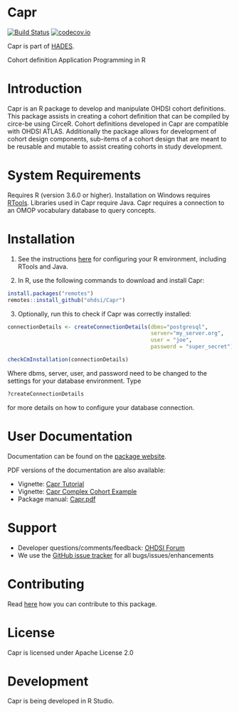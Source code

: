 Capr
====

[![Build Status](https://github.com/OHDSI/Capr/workflows/R-CMD-check/badge.svg)](https://github.com/OHDSI/<reponame>/actions?query=workflow%3AR-CMD-check)
[![codecov.io](https://codecov.io/github/OHDSI/Capr/coverage.svg?branch=main)](https://codecov.io/github/OHDSI/Capr?branch=main)

Capr is part of [HADES](https://ohdsi.github.io/Hades).


Cohort definition Application Programming in R

Introduction
============

Capr is an R package to develop and manipulate OHDSI cohort definitions. This package assists in creating a cohort definition that can be compiled by circe-be using CirceR. Cohort definitions developed in Capr are compatible with OHDSI ATLAS. Additionally the package allows for development of cohort design components, sub-items of a cohort design that are meant to be reusable and mutable to assist creating cohorts in study development. 


System Requirements
============
Requires R (version 3.6.0 or higher). Installation on Windows requires [RTools](http://cran.r-project.org/bin/windows/Rtools/). Libraries used in Capr require Java. Capr requires a connection to an OMOP vocabulary database to query concepts. 

Installation
=============
1. See the instructions [here](https://ohdsi.github.io/Hades/rSetup.html) for configuring your R environment, including RTools and Java.

2. In R, use the following commands to download and install Capr:

  ```r
  install.packages("remotes")
  remotes::install_github("ohdsi/Capr")
  ```
  
3. Optionally, run this to check if Capr was correctly installed:

  ```r
  connectionDetails <- createConnectionDetails(dbms="postgresql",
                                               server="my_server.org",
                                               user = "joe",
                                               password = "super_secret")

  checkCmInstallation(connectionDetails)
  ```
  
  Where dbms, server, user, and password need to be changed to the settings for your database environment. Type
  
  ```r
  ?createConnectionDetails
  ``` 
  
  for more details on how to configure your database connection.


User Documentation
==================
Documentation can be found on the [package website](https://ohdsi.github.io/Capr).

PDF versions of the documentation are also available:
* Vignette: [Capr Tutorial](https://raw.githubusercontent.com/OHDSI/Capr/main/inst/doc/Capr_Tutorial.pdf)
* Vignette: [Capr Complex Cohort Example](https://raw.githubusercontent.com/OHDSI/Capr/main/inst/doc/complex-cohort-example.pdf)
* Package manual: [Capr.pdf](https://raw.githubusercontent.com/OHDSI/Capr/main/extras/Capr.pdf)

Support
=======
* Developer questions/comments/feedback: <a href="http://forums.ohdsi.org/c/developers">OHDSI Forum</a>
* We use the <a href="https://github.com/OHDSI/Capr/issues">GitHub issue tracker</a> for all bugs/issues/enhancements

Contributing
============
Read [here](https://ohdsi.github.io/Hades/contribute.html) how you can contribute to this package.

License
=======
Capr is licensed under Apache License 2.0

Development
===========
Capr is being developed in R Studio.
